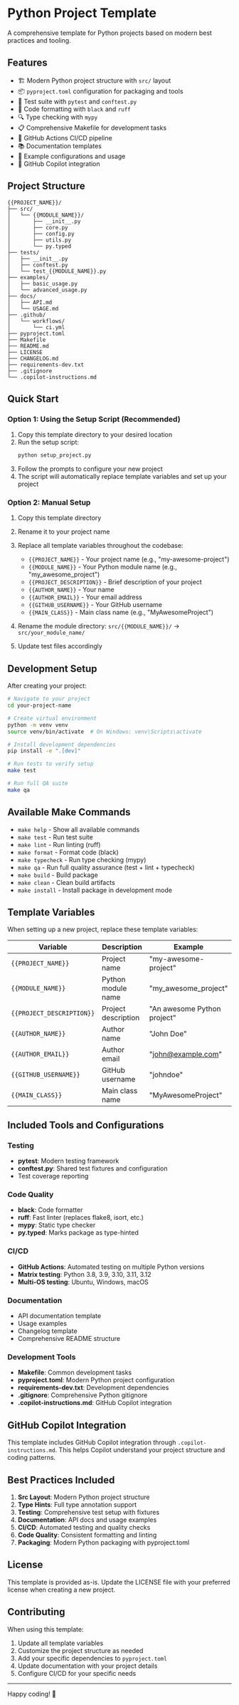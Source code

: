 # Python Project Template

A comprehensive template for Python projects based on modern best practices and tooling.

## Features

- 🏗️ Modern Python project structure with `src/` layout
- 📦 `pyproject.toml` configuration for packaging and tools
- 🧪 Test suite with `pytest` and `conftest.py`
- 🎨 Code formatting with `black` and `ruff`
- 🔍 Type checking with `mypy`
- 📋 Comprehensive Makefile for development tasks
- 🚀 GitHub Actions CI/CD pipeline
- 📚 Documentation templates
- 🔧 Example configurations and usage
- 🤖 GitHub Copilot integration

## Project Structure

```
{{PROJECT_NAME}}/
├── src/
│   └── {{MODULE_NAME}}/
│       ├── __init__.py
│       ├── core.py
│       ├── config.py
│       ├── utils.py
│       └── py.typed
├── tests/
│   ├── __init__.py
│   ├── conftest.py
│   └── test_{{MODULE_NAME}}.py
├── examples/
│   ├── basic_usage.py
│   └── advanced_usage.py
├── docs/
│   ├── API.md
│   └── USAGE.md
├── .github/
│   └── workflows/
│       └── ci.yml
├── pyproject.toml
├── Makefile
├── README.md
├── LICENSE
├── CHANGELOG.md
├── requirements-dev.txt
├── .gitignore
└── .copilot-instructions.md
```

## Quick Start

### Option 1: Using the Setup Script (Recommended)

1. Copy this template directory to your desired location
2. Run the setup script:
   ```bash
   python setup_project.py
   ```
3. Follow the prompts to configure your new project
4. The script will automatically replace template variables and set up your project

### Option 2: Manual Setup

1. Copy this template directory
2. Rename it to your project name
3. Replace all template variables throughout the codebase:
   - `{{PROJECT_NAME}}` - Your project name (e.g., "my-awesome-project")
   - `{{MODULE_NAME}}` - Your Python module name (e.g., "my_awesome_project")
   - `{{PROJECT_DESCRIPTION}}` - Brief description of your project
   - `{{AUTHOR_NAME}}` - Your name
   - `{{AUTHOR_EMAIL}}` - Your email address
   - `{{GITHUB_USERNAME}}` - Your GitHub username
   - `{{MAIN_CLASS}}` - Main class name (e.g., "MyAwesomeProject")

4. Rename the module directory: `src/{{MODULE_NAME}}/` → `src/your_module_name/`
5. Update test files accordingly

## Development Setup

After creating your project:

```bash
# Navigate to your project
cd your-project-name

# Create virtual environment
python -m venv venv
source venv/bin/activate  # On Windows: venv\Scripts\activate

# Install development dependencies
pip install -e ".[dev]"

# Run tests to verify setup
make test

# Run full QA suite
make qa
```

## Available Make Commands

- `make help` - Show all available commands
- `make test` - Run test suite
- `make lint` - Run linting (ruff)
- `make format` - Format code (black)
- `make typecheck` - Run type checking (mypy)
- `make qa` - Run full quality assurance (test + lint + typecheck)
- `make build` - Build package
- `make clean` - Clean build artifacts
- `make install` - Install package in development mode

## Template Variables

When setting up a new project, replace these template variables:

| Variable | Description | Example |
|----------|-------------|---------|
| `{{PROJECT_NAME}}` | Project name | "my-awesome-project" |
| `{{MODULE_NAME}}` | Python module name | "my_awesome_project" |
| `{{PROJECT_DESCRIPTION}}` | Project description | "An awesome Python project" |
| `{{AUTHOR_NAME}}` | Author name | "John Doe" |
| `{{AUTHOR_EMAIL}}` | Author email | "john@example.com" |
| `{{GITHUB_USERNAME}}` | GitHub username | "johndoe" |
| `{{MAIN_CLASS}}` | Main class name | "MyAwesomeProject" |

## Included Tools and Configurations

### Testing
- **pytest**: Modern testing framework
- **conftest.py**: Shared test fixtures and configuration
- Test coverage reporting

### Code Quality
- **black**: Code formatter
- **ruff**: Fast linter (replaces flake8, isort, etc.)
- **mypy**: Static type checker
- **py.typed**: Marks package as type-hinted

### CI/CD
- **GitHub Actions**: Automated testing on multiple Python versions
- **Matrix testing**: Python 3.8, 3.9, 3.10, 3.11, 3.12
- **Multi-OS testing**: Ubuntu, Windows, macOS

### Documentation
- API documentation template
- Usage examples
- Changelog template
- Comprehensive README structure

### Development Tools
- **Makefile**: Common development tasks
- **pyproject.toml**: Modern Python project configuration
- **requirements-dev.txt**: Development dependencies
- **.gitignore**: Comprehensive Python gitignore
- **.copilot-instructions.md**: GitHub Copilot integration

## GitHub Copilot Integration

This template includes GitHub Copilot integration through `.copilot-instructions.md`. This helps Copilot understand your project structure and coding patterns.

## Best Practices Included

1. **Src Layout**: Modern Python project structure
2. **Type Hints**: Full type annotation support
3. **Testing**: Comprehensive test setup with fixtures
4. **Documentation**: API docs and usage examples
5. **CI/CD**: Automated testing and quality checks
6. **Code Quality**: Consistent formatting and linting
7. **Packaging**: Modern Python packaging with pyproject.toml

## License

This template is provided as-is. Update the LICENSE file with your preferred license when creating a new project.

## Contributing

When using this template:

1. Update all template variables
2. Customize the project structure as needed
3. Add your specific dependencies to `pyproject.toml`
4. Update documentation with your project details
5. Configure CI/CD for your specific needs

---

Happy coding! 🚀

